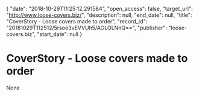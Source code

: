 {
  "date": "2018-10-29T11:25:12.291584", 
  "open_access": false, 
  "target_url": "http://www.loose-covers.biz/", 
  "description": null, 
  "end_date": null, 
  "title": "CoverStory - Loose covers made to order", 
  "record_id": "20181029T112512/5rsoo3vEVVUh5/AOLOLNnQ==", 
  "publisher": "loose-covers.biz", 
  "start_date": null
}

# CoverStory - Loose covers made to order

None